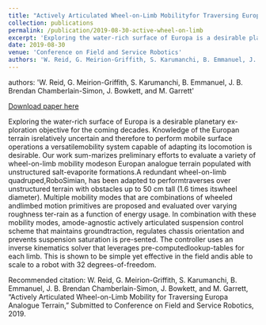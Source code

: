 ```yaml
---
title: "Actively Articulated Wheel-on-Limb Mobilityfor Traversing Europa Analogue Terrain"
collection: publications
permalink: /publication/2019-08-30-active-wheel-on-limb
excerpt: 'Exploring the water-rich surface of Europa is a desirable planetary ex-ploration objective for the coming decades. Knowledge of the Europan terrain isrelatively uncertain and therefore to perform mobile surface operations a versatilemobility  system  capable  of  adapting  its  locomotion  is  desirable.  Our  work  sum-marizes preliminary efforts to evaluate a variety of wheel-on-limb mobility modeson Europan analogue terrain populated with unstructured salt-evaporite formations.A redundant wheel-on-limb quadruped,RoboSimian, has been adapted to performtraverses  over  unstructured  terrain  with  obstacles  up  to  50  cm  tall  (1.6  times  itswheel diameter). Multiple mobility modes that are combinations of wheeled andlimbed motion primitives are proposed and evaluated over varying roughness ter-rain as a function of energy usage. In combination with these mobility modes, amode-agnostic actively articulated suspension control scheme that maintains groundtraction,  regulates  chassis  orientation  and  prevents  suspension  saturation  is  pre-sented. The controller uses an inverse kinematics solver that leverages pre-computedlookup-tables for each limb. This is shown to be simple yet effective in the field andis able to scale to a robot with 32 degrees-of-freedom.'
date: 2019-08-30
venue: 'Conference on Field and Service Robotics'
authors: 'W. Reid, G. Meirion-Griffith, S. Karumanchi, B. Emmanuel, J. B. Brendan Chamberlain-Simon, J. Bowkett,  and M. Garrett'
---
```

authors: 'W. Reid, G. Meirion-Griffith, S. Karumanchi, B. Emmanuel, J. B. Brendan Chamberlain-Simon, J. Bowkett,  and M. Garrett'

<a href='http://www.srg.mech.keio.ac.jp/fsr2019/pdf/FSR_2019_paper_43.pdf'>Download paper here</a>

Exploring the water-rich surface of Europa is a desirable planetary ex-ploration objective for the coming decades. Knowledge of the Europan terrain isrelatively uncertain and therefore to perform mobile surface operations a versatilemobility  system  capable  of  adapting  its  locomotion  is  desirable.  Our  work  sum-marizes preliminary efforts to evaluate a variety of wheel-on-limb mobility modeson Europan analogue terrain populated with unstructured salt-evaporite formations.A redundant wheel-on-limb quadruped,RoboSimian, has been adapted to performtraverses  over  unstructured  terrain  with  obstacles  up  to  50  cm  tall  (1.6  times  itswheel diameter). Multiple mobility modes that are combinations of wheeled andlimbed motion primitives are proposed and evaluated over varying roughness ter-rain as a function of energy usage. In combination with these mobility modes, amode-agnostic actively articulated suspension control scheme that maintains groundtraction,  regulates  chassis  orientation  and  prevents  suspension  saturation  is  pre-sented. The controller uses an inverse kinematics solver that leverages pre-computedlookup-tables for each limb. This is shown to be simple yet effective in the field andis able to scale to a robot with 32 degrees-of-freedom.

Recommended citation: W. Reid, G. Meirion-Griffith, S. Karumanchi, B. Emmanuel, J. B. Brendan Chamberlain-Simon, J. Bowkett,  and M. Garrett, “Actively Articulated Wheel-on-Limb Mobility for Traversing Europa Analogue Terrain,” Submitted to Conference on Field and Service Robotics, 2019.